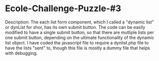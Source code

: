 # Ecole-Challenge-Puzzle-#3
Description:
The each list form component, which I called a "dynamic list" or dynList for shor, has its own submit button. The code can be easily modified to have a single submit button, so that there are mutliple lists per one submit button, depending on the ultimate functionality of the dynamic list object.
I have coded the javascript file to require a dynlist.php file to have the lists "sent" to, though this file is mostly a dummy file that helps with debugging.
